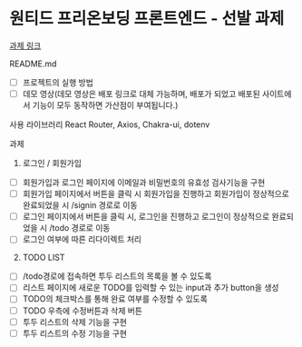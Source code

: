 # 원티드 프리온보딩 프론트엔드 - 선발 과제

[과제 링크](https://github.com/walking-sunset/selection-task#api)

README.md

- [ ] 프로젝트의 실행 방법
- [ ] 데모 영상(데모 영상은 배포 링크로 대체 가능하며, 배포가 되었고 배포된 사이트에서 기능이 모두 동작하면 가산점이 부여됩니다.)

사용 라이브러리
React Router, Axios, Chakra-ui, dotenv

과제

1. 로그인 / 회원가입

- [ ] 회원가입과 로그인 페이지에 이메일과 비밀번호의 유효성 검사기능을 구현
- [ ] 회원가입 페이지에서 버튼을 클릭 시 회원가입을 진행하고 회원가입이 정상적으로 완료되었을 시 /signin 경로로 이동
- [ ] 로그인 페이지에서 버튼을 클릭 시, 로그인을 진행하고 로그인이 정상적으로 완료되었을 시 /todo 경로로 이동
- [ ] 로그인 여부에 따른 리다이렉트 처리

2. TODO LIST

- [ ] /todo경로에 접속하면 투두 리스트의 목록을 볼 수 있도록
- [ ] 리스트 페이지에 새로운 TODO를 입력할 수 있는 input과 추가 button을 생성
- [ ] TODO의 체크박스를 통해 완료 여부를 수정할 수 있도록
- [ ] TODO 우측에 수정버튼과 삭제 버튼
- [ ] 투두 리스트의 삭제 기능을 구현
- [ ] 투두 리스트의 수정 기능을 구현
